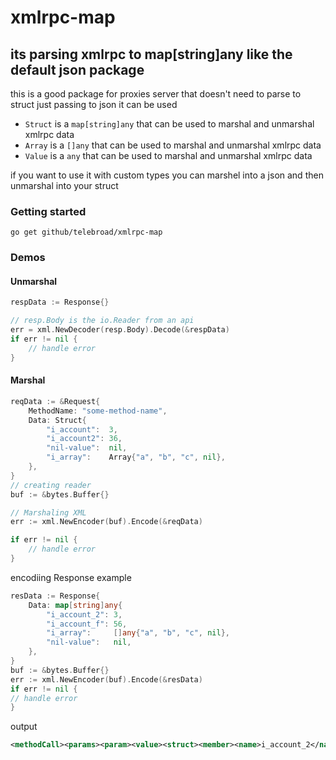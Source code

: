 # xmlrpc-map

## its parsing xmlrpc to map[string]any like the default json package

this is a good package for proxies server that doesn't need to parse to struct just passing to json
it can be used

- `Struct` is a `map[string]any` that can be used to marshal and unmarshal xmlrpc data
- `Array` is a `[]any` that can be used to marshal and unmarshal xmlrpc data
- `Value` is a `any` that can be used to marshal and unmarshal xmlrpc data

if you want to use it with custom types you can marshel into a json and then unmarshal into your struct


### Getting started
```go get github/telebroad/xmlrpc-map```

### Demos

#### Unmarshal

```go
respData := Response{}

// resp.Body is the io.Reader from an api 
err = xml.NewDecoder(resp.Body).Decode(&respData)
if err != nil {
    // handle error
}

```

#### Marshal
```go
reqData := &Request{
	MethodName: "some-method-name",
	Data: Struct{
        "i_account":  3,
        "i_account2": 36,
        "nil-value":  nil,
        "i_array":    Array{"a", "b", "c", nil},
    },
}
// creating reader
buf := &bytes.Buffer{}

// Marshaling XML
err := xml.NewEncoder(buf).Encode(&reqData)

if err != nil {
	// handle error
}
```

encodiing Response example

```go
resData := Response{
	Data: map[string]any{
		"i_account_2": 3,
		"i_account_f": 56,
		"i_array":     []any{"a", "b", "c", nil},
		"nil-value":   nil,
	},
}
buf := &bytes.Buffer{}
err := xml.NewEncoder(buf).Encode(&resData)
if err != nil {
// handle error
}
```

output
```xml
<methodCall><params><param><value><struct><member><name>i_account_2</name><value><int>3</int></value></member><member><name>i_account_f</name><value><int>56</int></value></member><member><name>i_array</name><value><array><data><value><string>a</string></value><value><string>b</string></value><value><string>c</string></value><value><nil></nil></value></data></array></value></member><member><name>nil-value</name><value><nil></nil></value></member></struct></value></param></params></methodCall>
```